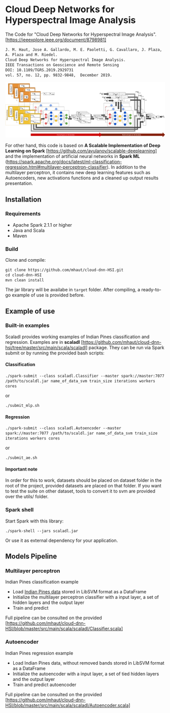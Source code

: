 # Cloud Deep Networks for Hyperspectral Image Analysis
The Code for "Cloud Deep Networks for Hyperspectral Image Analysis". [https://ieeexplore.ieee.org/document/8798981]
```
J. M. Haut, Jose A. Gallardo, M. E. Paoletti, G. Cavallaro, J. Plaza, A. Plaza and M. Riedel.
Cloud Deep Networks for Hyperspectral Image Analysis. 
IEEE Transactions on Geoscience and Remote Sensing
DOI: 10.1109/TGRS.2019.2929731 
vol. 57, no. 12, pp. 9832-9848,  December 2019.
```

![Pipeline](https://github.com/mhaut/cloud-dnn-HSI/blob/master/images/pipeline.png)

For other hand, this code is based on **A Scalable Implementation of Deep Learning on Spark** [https://github.com/avulanov/scalable-deeplearning] and the implementation of artificial neural networks in **Spark ML** (https://spark.apache.org/docs/latest/ml-classification-regression.html#multilayer-perceptron-classifier). In addition to the multilayer perceptron, it contains new deep learning features such as Autoencoders, new activations functions and a cleaned up output results presentation.

## Installation
### Requirements
  - Apache Spark 2.1.1 or higher
  - Java and Scala
  - Maven

### Build 
Clone and compile:
```
git clone https://github.com/mhaut/cloud-dnn-HSI.git
cd cloud-dnn-HSI
mvn clean install
```
The jar library will be availabe in `target` folder. After compiling, a ready-to-go example of use is provided before.

## Example of use
### Built-in examples
Scaladl provides working examples of Indian Pines classification and regression. Examples are in **scaladl** [https://github.com/mhaut/cloud-dnn-hsi/tree/master/src/main/scala/scaladl] package. They can be run via Spark submit or by running
the provided bash scripts:

#### Classification
```
./spark-submit --class scaladl.Classifier --master spark://master:7077 /path/to/scaldl.jar name_of_data_svm train_size iterations workers cores
```
or
```
./submit_mlp.sh
```

#### Regression
```
./spark-submit --class scaladl.Autoencoder --master spark://master:7077 /path/to/scaldl.jar name_of_data_svm train_size iterations workers cores
```
or
```
./submit_ae.sh
```

#### Important note
In order for this to work, datasets should be placed on dataset folder in the root of the project, provided datasets are placed on that folder. If you want to test the suite on other dataset, tools to convert it to svm are provided over the utils/ folder.


### Spark shell
Start Spark with this library:
```
./spark-shell --jars scaladl.jar
```
Or use it as external dependency for your application.

## Models Pipeline
### Multilayer perceptron
Indian Pines classification example
  - Load [Indian Pines data](http://www.ehu.eus/ccwintco/index.php?title=Hyperspectral_Remote_Sensing_Scenes) stored in LibSVM format as a DataFrame
  - Initialize the multilayer perceptron classifier with a input layer, a set of hidden layers and the output layer
  - Train and predict

Full pipeline can be consulted on the provided [https://github.com/mhaut/cloud-dnn-HSI/blob/master/src/main/scala/scaladl/Classifier.scala]
### Autoencoder
Indian Pines regression example
  - Load Indian Pines data, without removed bands stored in LibSVM format as a DataFrame
  - Initialize the autoencoder with a input layer, a set of tied hidden layers and the output layer
  - Train and predict autoencoder

Full pipeline can be consulted on the provided [https://github.com/mhaut/cloud-dnn-HSI/blob/master/src/main/scala/scaladl/Autoencoder.scala]
